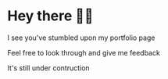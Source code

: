 # Hey there 👋🏾
I see you've stumbled upon my portfolio page 

Feel free to look through and give me feedback

It's still under contruction
